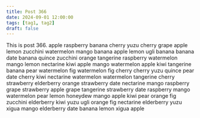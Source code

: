 ```yaml
---
title: Post 366
date: 2024-09-01 12:00:00
tags: [tag1, tag2]
draft: false
---
```

This is post 366.
apple
raspberry
banana
cherry
yuzu
cherry
grape
apple
lemon
zucchini
watermelon
mango
banana
apple
lemon
ugli
banana
banana
date
banana
quince
zucchini
orange
tangerine
raspberry
watermelon
mango
lemon
nectarine
kiwi
apple
mango
watermelon
apple
kiwi
tangerine
banana
pear
watermelon
fig
watermelon
fig
cherry
cherry
yuzu
quince
pear
date
cherry
kiwi
nectarine
watermelon
watermelon
tangerine
cherry
strawberry
elderberry
orange
strawberry
date
nectarine
mango
raspberry
grape
strawberry
apple
grape
tangerine
strawberry
date
raspberry
mango
watermelon
pear
lemon
honeydew
mango
apple
kiwi
pear
orange
fig
zucchini
elderberry
kiwi
yuzu
ugli
orange
fig
nectarine
elderberry
yuzu
xigua
mango
elderberry
date
banana
lemon
xigua
apple

